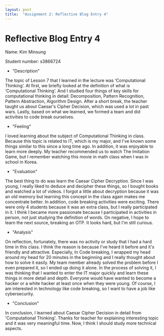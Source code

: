 ```yaml
---
layout: post
title:  "Assignment 2: Reflective Blog Entry 4"
---
```


# Reflective Blog Entry 4


Name: Kim Minsung

Student number: s3866724

- "Description"

The topic of Lesson 7 that I learned in the lecture was ‘Computational Thinking’. At first, we briefly looked at the definition of what is ‘Computational Thinking’. And I studied four things of key skills for computational thinking in detail: Decomposition, Pattern Recognition, Pattern Abstraction, Algorithm Design. After a short break, the teacher taught us about Caesar's Cipher Decision, which was used a lot in past wars. Lastly, based on what we learned, we formed a team and did activities to code break ourselves.

-	"Feeling"

I loved learning about the subject of Computational Thinking in class. Because this topic is related to IT, which is my major, and I've known some things similar to this since a long time ago. In addition, it was enjoyable to learn more deeply. My teacher recommended us to watch The Imitation Game, but I remember watching this movie in math class when I was in school in Korea.

-	"Evaluation"

The best thing to do was learn the Caesar Cipher Decryption. Since I was young, I really liked to deduce and decipher these things, so I bought books and watched a lot of videos. I forgot a little about decryption because it was an old memory but learning this concept in the class again makes me concentrate better. In addition, code breaking activities were exciting. There were only 4 students because it was an extra class, but I really participated in it. I think I became more passionate because I participated in activities in person, not just studying the definition of words. On negative, I hope to learn the next source, breaking an OTP. It looks hard, but I'm still curious.

-	"Analysis"

On reflection, fortunately, there was no activity or study that I had a hard time in this class. I think the reason is because I've heard it before and it's friendly and attractive. Especially, In Code breaking, I wrapped my head around my head for 20 minutes in the beginning and I really thought about how to solve it easily. My team member already solved the problem before I even prepared it, so I ended up doing it alone. In the process of solving it, I was thinking that I wanted to enter the IT major quickly and learn these things in more detail and depth. Everyone would have wanted to become a hacker or a white hacker at least once when they were young. Of course, I am interested in technology like code breaking, so I want to have a job like cybersecurity.

-	"Conclusion"

In conclusion, I learned about Caesar Cipher Decision in detail from 'Computational Thinking'. Thanks for teacher for explaining interesting topic and it was very meaningful time. Now, I think I should study more technical aspects.
